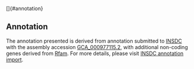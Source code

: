 []{#annotation}

Annotation
----------

The annotation presented is derived from annotation submitted to
[INSDC](http://www.insdc.org) with the assembly accession
[GCA\_000977115.2](http://www.ebi.ac.uk/ena/data/view/GCA_000977115.2),
with additional non-coding genes derived from
[Rfam](http://rfam.xfam.org/). For more details, please visit [INSDC
annotation
import](http://ensemblgenomes.org/info/data/insdc_annotation).
